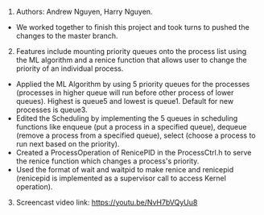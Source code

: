 1. Authors: Andrew Nguyen, Harry Nguyen.
+ We worked together to finish this project and took turns to pushed the changes to the master branch.
2. Features include mounting priority queues onto the process list using the ML algorithm and a renice function that allows user to change the priority of an individual process.
+ Applied the ML Algorithm by using 5 priority queues for the processes (processes in higher queue will run before other process of lower queues). Highest is queue5 and lowest is queue1. Default for new processes is queue3.
+ Edited the Scheduling by implementing the 5 queues in scheduling functions like enqueue (put a process in a specified queue), dequeue (remove a process from a specified queue), select (choose a process to run next based on the priority).
+ Created a ProcessOperation of RenicePID in the ProcessCtrl.h to serve the renice function which changes a process's priority.
+ Used the format of wait and waitpid to make renice and renicepid (renicepid is implemented as a supervisor call to access Kernel operation).
3. Screencast video link: https://youtu.be/NvH7bVQyUu8
